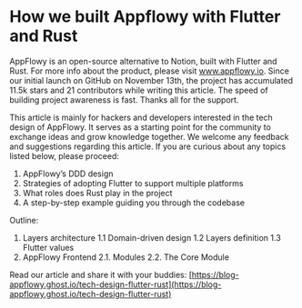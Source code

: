 # How we built Appflowy with Flutter and Rust

AppFlowy is an open-source alternative to Notion, built with Flutter and Rust. For more info about the product, please visit www.appflowy.io. Since our initial launch on GitHub on November 13th, the project has accumulated 11.5k stars and 21 contributors while writing this article. The speed of building project awareness is fast. Thanks all for the support.

This article is mainly for hackers and developers interested in the tech design of AppFlowy. It serves as a starting point for the community to exchange ideas and grow knowledge together. We welcome any feedback and suggestions regarding this article. If you are curious about any topics listed below, please proceed:

1. AppFlowy’s DDD design
2. Strategies of adopting Flutter to support multiple platforms
3. What roles does Rust play in the project
4. A step-by-step example guiding you through the codebase

Outline:

1. Layers architecture 1.1 Domain-driven design 1.2 Layers definition 1.3 Flutter values
2. AppFlowy Frontend 2.1. Modules 2.2. The Core Module

Read our article and share it with your buddies: [https://blog-appflowy.ghost.io/tech-design-flutter-rust](https://blog-appflowy.ghost.io/tech-design-flutter-rust)
